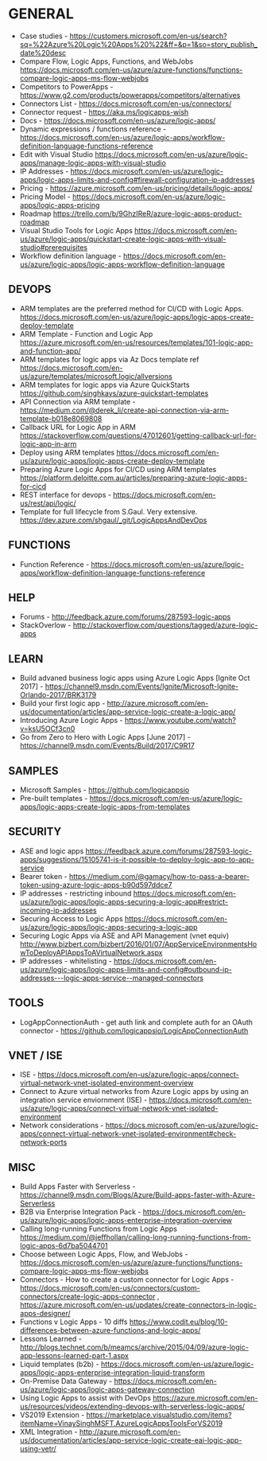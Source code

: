 # GENERAL

* Case studies - https://customers.microsoft.com/en-us/search?sq=%22Azure%20Logic%20Apps%20%22&ff=&p=1&so=story_publish_date%20desc
* Compare Flow, Logic Apps, Functions, and WebJobs <https://docs.microsoft.com/en-us/azure/azure-functions/functions-compare-logic-apps-ms-flow-webjobs>
* Competitors to PowerApps - https://www.g2.com/products/powerapps/competitors/alternatives
* Connectors List - https://docs.microsoft.com/en-us/connectors/
* Connector request - <https://aka.ms/logicapps-wish>
* Docs - https://docs.microsoft.com/en-us/azure/logic-apps/
* Dynamic expressions / functions reference - https://docs.microsoft.com/en-us/azure/logic-apps/workflow-definition-language-functions-reference
* Edit with Visual Studio <https://docs.microsoft.com/en-us/azure/logic-apps/manage-logic-apps-with-visual-studio>
* IP Addresses - https://docs.microsoft.com/en-us/azure/logic-apps/logic-apps-limits-and-config#firewall-configuration-ip-addresses
* Pricing - https://azure.microsoft.com/en-us/pricing/details/logic-apps/
* Pricing Model - https://docs.microsoft.com/en-us/azure/logic-apps/logic-apps-pricing
* Roadmap <https://trello.com/b/9GhzIReR/azure-logic-apps-product-roadmap>
* Visual Studio Tools for Logic Apps <https://docs.microsoft.com/en-us/azure/logic-apps/quickstart-create-logic-apps-with-visual-studio#prerequisites>
* Workflow definition language - https://docs.microsoft.com/en-us/azure/logic-apps/logic-apps-workflow-definition-language

## DEVOPS

* ARM templates are the preferred method for CI/CD with Logic Apps.  <https://docs.microsoft.com/en-us/azure/logic-apps/logic-apps-create-deploy-template>
* ARM Template - Function and Logic App <https://azure.microsoft.com/en-us/resources/templates/101-logic-app-and-function-app/>
* ARM templates for logic apps via Az Docs template ref <https://docs.microsoft.com/en-us/azure/templates/microsoft.logic/allversions>
* ARM templates for logic apps via Azure QuickStarts <https://github.com/singhkays/azure-quickstart-templates>
* API Connection via ARM template - https://medium.com/@derek_li/create-api-connection-via-arm-template-b018e8069808
* Callback URL for Logic App in ARM <https://stackoverflow.com/questions/47012601/getting-callback-url-for-logic-app-in-arm>
* Deploy using ARM templates <https://docs.microsoft.com/en-us/azure/logic-apps/logic-apps-create-deploy-template>
* Preparing Azure Logic Apps for CI/CD using ARM templates <https://platform.deloitte.com.au/articles/preparing-azure-logic-apps-for-cicd>
* REST interface for devops - https://docs.microsoft.com/en-us/rest/api/logic/
* Template for full lifecycle from S.Gaul.  Very extensive. https://dev.azure.com/shgaul/_git/LogicAppsAndDevOps

## FUNCTIONS

* Function Reference - https://docs.microsoft.com/en-us/azure/logic-apps/workflow-definition-language-functions-reference

## HELP

* Forums - http://feedback.azure.com/forums/287593-logic-apps
* StackOverlow - http://stackoverflow.com/questions/tagged/azure-logic-apps

## LEARN

* Build advaned business logic apps using Azure Logic Apps [Ignite Oct 2017] - https://channel9.msdn.com/Events/Ignite/Microsoft-Ignite-Orlando-2017/BRK3179
* Build your first logic app - http://azure.microsoft.com/en-us/documentation/articles/app-service-logic-create-a-logic-app/
* Introducing Azure Logic Apps - https://www.youtube.com/watch?v=ksU5OCf3cn0
* Go from Zero to Hero with Logic Apps [June 2017] - https://channel9.msdn.com/Events/Build/2017/C9R17

## SAMPLES

* Microsoft Samples - https://github.com/logicappsio
* Pre-built templates - https://docs.microsoft.com/en-us/azure/logic-apps/logic-apps-create-logic-apps-from-templates

## SECURITY

* ASE and logic apps <https://feedback.azure.com/forums/287593-logic-apps/suggestions/15105741-is-it-possible-to-deploy-logic-app-to-app-service>
* Bearer token - https://medium.com/@gamacy/how-to-pass-a-bearer-token-using-azure-logic-apps-b90d597ddce7
* IP addresses - restricting inbound <https://docs.microsoft.com/en-us/azure/logic-apps/logic-apps-securing-a-logic-app#restrict-incoming-ip-addresses>
* Securing Access to Logic Apps <https://docs.microsoft.com/en-us/azure/logic-apps/logic-apps-securing-a-logic-app>
* Securing Logic Apps via ASE and API Management (vnet equiv) <http://www.bizbert.com/bizbert/2016/01/07/AppServiceEnvironmentsHowToDeployAPIAppsToAVirtualNetwork.aspx>
* IP addresses - whitelisting - https://docs.microsoft.com/en-us/azure/logic-apps/logic-apps-limits-and-config#outbound-ip-addresses---logic-apps-service--managed-connectors 

## TOOLS

* LogAppConnectionAuth - get auth link and complete auth for an OAuth connector - <https://github.com/logicappsio/LogicAppConnectionAuth>

## VNET / ISE

* ISE - https://docs.microsoft.com/en-us/azure/logic-apps/connect-virtual-network-vnet-isolated-environment-overview
* Connect to Azure virtual networks from Azure Logic apps by using an integration service enviornment (ISE) - https://docs.microsoft.com/en-us/azure/logic-apps/connect-virtual-network-vnet-isolated-environment
* Network considerations - https://docs.microsoft.com/en-us/azure/logic-apps/connect-virtual-network-vnet-isolated-environment#check-network-ports

## MISC

* Build Apps Faster with Serverless - https://channel9.msdn.com/Blogs/Azure/Build-apps-faster-with-Azure-Serverless
* B2B via Enterprise Integration Pack - https://docs.microsoft.com/en-us/azure/logic-apps/logic-apps-enterprise-integration-overview
* Calling long-running Functions from Logic Apps <https://medium.com/@jeffhollan/calling-long-running-functions-from-logic-apps-6d7ba5044701>
* Choose between Logic Apps, Flow, and WebJobs - https://docs.microsoft.com/en-us/azure/azure-functions/functions-compare-logic-apps-ms-flow-webjobs
* Connectors - How to create a custom connector for Logic Apps - https://docs.microsoft.com/en-us/connectors/custom-connectors/create-logic-apps-connector , https://azure.microsoft.com/en-us/updates/create-connectors-in-logic-apps-designer/
* Functions v Logic Apps - 10 diffs <https://www.codit.eu/blog/10-differences-between-azure-functions-and-logic-apps/>
* Lessons Learned - http://blogs.technet.com/b/meamcs/archive/2015/04/09/azure-logic-app-lessons-learned-part-1.aspx
* Liquid templates (b2b) - https://docs.microsoft.com/en-us/azure/logic-apps/logic-apps-enterprise-integration-liquid-transform
* On-Premise Data Gateway - https://docs.microsoft.com/en-us/azure/logic-apps/logic-apps-gateway-connection
* Using Logic Apps to assist with DevOps <https://azure.microsoft.com/en-us/resources/videos/extending-devops-with-serverless-logic-apps/>
* VS2019 Extension - https://marketplace.visualstudio.com/items?itemName=VinaySinghMSFT.AzureLogicAppsToolsForVS2019 
* XML Integration - http://azure.microsoft.com/en-us/documentation/articles/app-service-logic-create-eai-logic-app-using-vetr/
